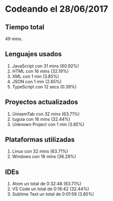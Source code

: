 # Codeando el 28/06/2017

## Tiempo total
49 mins.

## Lenguajes usados
1. JavaScript con 31 mins (60.92%)
1. HTML con 16 mins (32.19%)
1. XML con 1 min (3.85%)
1. JSON con 1 min (2.65%)
1. TypeScript con 12 secs (0.39%)

## Proyectos actualizados
1. UnisemTab con 32 mins (63.71%)
1. tuguia con 16 mins (32.44%)
1. Unknown Project con 1 min (3.85%)

## Plataformas utilizadas
1. Linux con 32 mins (63.71%)
1. Windows con 18 mins (36.29%)

## IDEs
1. Atom un total de 0:32:48 (63.71%)
1. VS Code un total de 0:16:42 (32.44%)
1. Sublime Text un total de 0:01:59 (3.85%)
